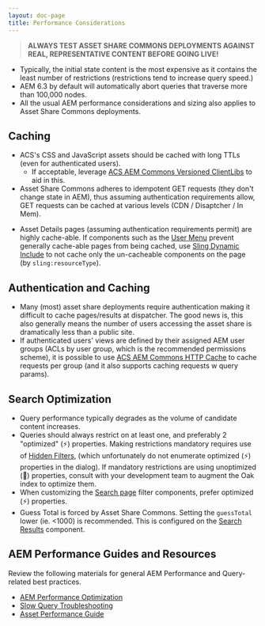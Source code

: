 ```yaml
---
layout: doc-page
title: Performance Considerations
---
```


> **ALWAYS TEST ASSET SHARE COMMONS DEPLOYMENTS AGAINST REAL, REPRESENTATIVE CONTENT BEFORE GOING LIVE!**

* Typically, the initial state content is the most expensive as it contains the least number of restrictions (restrictions tend to increase query speed.)
* AEM 6.3 by default will automatically abort queries that traverse more than 100,000 nodes.
* All the usual AEM performance considerations and sizing also applies to Asset Share Commons deployments.

## Caching

* ACS's CSS and JavaScript assets should be cached with long TTLs (even for authenticated users). 
    * If acceptable, leverage [ACS AEM Commons Versioned ClientLibs](https://adobe-consulting-services.github.io/acs-aem-commons/features/versioned-clientlibs.html) to aid in this.
* Asset Share Commons adheres to idempotent GET requests (they don't change state in AEM), thus assuming authentication requirements allow, GET requests can be cached at various levels (CDN / Disaptcher / In Mem).
- Asset Details pages (assuming authentication requirements permit) are highly cache-able. If components such as the [User Menu]({{site.baseurl}}/pages/structure/user-menu) prevent generally cache-able pages from being cached, use [Sling Dynamic Include](https://helpx.adobe.com/experience-manager/kt/platform-repository/using/sling-dynamic-include-technical-video-setup.html) to not cache only the un-cacheable components on the page (by `sling:resourceType`). 

## Authentication and Caching
* Many (most) asset share deployments require authentication making it difficult to cache pages/results at dispatcher. The good news is, this also generally means the number of users accessing the asset share is dramatically less than a public site.
* If authenticated users' views are defined by their assigned AEM user groups (ACLs by user group, which is the recommended permissions scheme), it is possible to use [ACS AEM Commons HTTP Cache](https://adobe-consulting-services.github.io/acs-aem-commons/features/http-cache/index.html) to cache requests per group (and it also supports caching requests w query params).


## Search Optimization

* Query performance typically degrades as the volume of candidate content increases. 
* Queries should always restrict on at least one, and preferably 2 "optimized" (⚡) properties. Making restrictions mandatory requires use of [Hidden Filters]({{site.baseurl}}/pages/search/hidden), (which unfortunately do not enumerate optimized (⚡) properties in the dialog). If mandatory restrictions are using unoptimized (🐢) properties, consult with your development team to augment the Oak index to optimize them. 
* When customizing the [Search page]({{site.baseurl}}/pages/search/) filter components, prefer optimized (⚡) properties.
* Guess Total is forced by Asset Share Commons. Setting the `guessTotal` lower (ie. <1000) is recommended. This is configured on the [Search Results]({{site.baseurl}}/pages/search/results) component.


## AEM Performance Guides and Resources

Review the following materials for general AEM Performance and Query-related best practices.

* [AEM Performance Optimization](https://docs.adobe.com/docs/en/aem/6-3/deploy/configuring/performance.html)
* [Slow Query Troubleshooting](https://docs.adobe.com/docs/en/aem/6-3/develop/best-practices/troubleshooting-slow-queries.html)
* [Asset Performance Guide](https://docs.adobe.com/docs/en/aem/6-3/deploy/configuring/performance/assets-performance-sizing.html)
